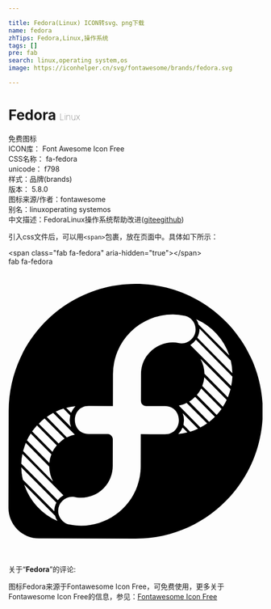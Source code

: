 ```yaml
---

title: Fedora(Linux) ICON转svg、png下载
name: fedora
zhTips: Fedora,Linux,操作系统
tags: []
pre: fab
search: linux,operating system,os
image: https://iconhelper.cn/svg/fontawesome/brands/fedora.svg

---
```


# Fedora  <small style="font-size: 60%;font-weight: 100">Linux</small>


<div class="detail-page">
<p>
<span><span class="badge-success badge">免费图标</span> </span>
<br/>
<span>
ICON库：
<span class="badge-secondary badge">Font Awesome Icon Free</span> 
</span>
<br/>
<span>
CSS名称：
<span class="badge-secondary badge">fa-fedora</span> 
</span>
<br/>
<span>
unicode：
<span class="badge-secondary badge">f798</span> 
<copy-btn content='f798' btn-title=""></copy-btn>
<copy-btn :content='String.fromCodePoint(parseInt("f798", 16))' btn-title="复制U"></copy-btn>
</span><br/><span>样式：<span class="badge-light badge">品牌(brands)</span></span>
<br/>
<span>
版本：
<span class="badge-secondary badge">5.8.0</span> 
</span>
<br/>
<span>图标来源/作者：<span class="badge-light badge">fontawesome</span></span> 
<br/>
<span>别名：<span class="badge-light badge">linux</span><span class="badge-light badge">operating system</span><span class="badge-light badge">os</span></span><br/><span class="zh-detail">中文描述：<span class="badge-primary badge">Fedora</span><span class="badge-primary badge">Linux</span><span class="badge-primary badge">操作系统</span><span class="help-link"><span>帮助改进</span>(<a href="https://gitee.com/liuwave/icon-helper/edit/master/json/fontawesome/brands/fedora.json" target="_blank" rel="noopener noreferrer">gitee</a><a href="https://github.com/liuwave/icon-helper/edit/master/json/fontawesome/brands/fedora.json" target="_blank" rel="noopener noreferrer">github</a></span>)</span><br/>
</p>
</div>
<div class="alert alert-dark">
  <i class="fab fa-fedora fa-xs"></i>
  <i class="fab fa-fedora fa-sm"></i>
  <i class="fab fa-fedora fa-lg"></i>
  <i class="fab fa-fedora fa-2x"></i>
  <i class="fab fa-fedora fa-3x"></i>
  <i class="fab fa-fedora fa-5x"></i>
  <i class="fab fa-fedora fa-7x"></i>
</div>
<div>
  <p>引入css文件后，可以用<code>&lt;span&gt;</code>包裹，放在页面中。具体如下所示：    
  </p>
  <div class="alert alert-primary" style="font-size: 14px">
    &lt;span class="fab fa-fedora" aria-hidden="true"&gt;&lt;/span&gt;
    <copy-btn content='<span class="fab fa-fedora" aria-hidden="true"></span>'></copy-btn>
  </div>
  <div class="alert alert-secondary">
    <i class="fab fa-fedora"
    style="font-size: 24px"
    aria-hidden="true"></i> fab fa-fedora
    <copy-btn content="fab fa-fedora" btn-title="复制图标名称"></copy-btn>
  </div>
</div>
<div id="svg" class="svg-wrap">
<svg xmlns="http://www.w3.org/2000/svg" viewBox="0 0 448 512"><path d="M225 32C101.3 31.7.8 131.7.4 255.4L0 425.7a53.6 53.6 0 0 0 53.6 53.9l170.2.4c123.7.3 224.3-99.7 224.6-223.4S348.7 32.3 225 32zm169.8 157.2L333 126.6c2.3-4.7 3.8-9.2 3.8-14.3v-1.6l55.2 56.1a101 101 0 0 1 2.8 22.4zM331 94.3a106.06 106.06 0 0 1 58.5 63.8l-54.3-54.6a26.48 26.48 0 0 0-4.2-9.2zM118.1 247.2a49.66 49.66 0 0 0-7.7 11.4l-8.5-8.5a85.78 85.78 0 0 1 16.2-2.9zM97 251.4l11.8 11.9-.9 8a34.74 34.74 0 0 0 2.4 12.5l-27-27.2a80.6 80.6 0 0 1 13.7-5.2zm-18.2 7.4l38.2 38.4a53.17 53.17 0 0 0-14.1 4.7L67.6 266a107 107 0 0 1 11.2-7.2zm-15.2 9.8l35.3 35.5a67.25 67.25 0 0 0-10.5 8.5L53.5 278a64.33 64.33 0 0 1 10.1-9.4zm-13.3 12.3l34.9 35a56.84 56.84 0 0 0-7.7 11.4l-35.8-35.9c2.8-3.8 5.7-7.2 8.6-10.5zm-11 14.3l36.4 36.6a48.29 48.29 0 0 0-3.6 15.2l-39.5-39.8a99.81 99.81 0 0 1 6.7-12zm-8.8 16.3l41.3 41.8a63.47 63.47 0 0 0 6.7 26.2L25.8 326c1.4-4.9 2.9-9.6 4.7-14.5zm-7.9 43l61.9 62.2a31.24 31.24 0 0 0-3.6 14.3v1.1l-55.4-55.7a88.27 88.27 0 0 1-2.9-21.9zm5.3 30.7l54.3 54.6a28.44 28.44 0 0 0 4.2 9.2 106.32 106.32 0 0 1-58.5-63.8zm-5.3-37a80.69 80.69 0 0 1 2.1-17l72.2 72.5a37.59 37.59 0 0 0-9.9 8.7zm253.3-51.8l-42.6-.1-.1 56c-.2 69.3-64.4 115.8-125.7 102.9-5.7 0-19.9-8.7-19.9-24.2a24.89 24.89 0 0 1 24.5-24.6c6.3 0 6.3 1.6 15.7 1.6a55.91 55.91 0 0 0 56.1-55.9l.1-47c0-4.5-4.5-9-8.9-9l-33.6-.1c-32.6-.1-32.5-49.4.1-49.3l42.6.1.1-56a105.18 105.18 0 0 1 105.6-105 86.35 86.35 0 0 1 20.2 2.3c11.2 1.8 19.9 11.9 19.9 24 0 15.5-14.9 27.8-30.3 23.9-27.4-5.9-65.9 14.4-66 54.9l-.1 47a8.94 8.94 0 0 0 8.9 9l33.6.1c32.5.2 32.4 49.5-.2 49.4zm23.5-.3a35.58 35.58 0 0 0 7.6-11.4l8.5 8.5a102 102 0 0 1-16.1 2.9zm21-4.2L308.6 280l.9-8.1a34.74 34.74 0 0 0-2.4-12.5l27 27.2a74.89 74.89 0 0 1-13.7 5.3zm18-7.4l-38-38.4c4.9-1.1 9.6-2.4 13.7-4.7l36.2 35.9c-3.8 2.5-7.9 5-11.9 7.2zm15.5-9.8l-35.3-35.5a61.06 61.06 0 0 0 10.5-8.5l34.9 35a124.56 124.56 0 0 1-10.1 9zm13.2-12.3l-34.9-35a63.18 63.18 0 0 0 7.7-11.4l35.8 35.9a130.28 130.28 0 0 1-8.6 10.5zm11-14.3l-36.4-36.6a48.29 48.29 0 0 0 3.6-15.2l39.5 39.8a87.72 87.72 0 0 1-6.7 12zm13.5-30.9a140.63 140.63 0 0 1-4.7 14.3L345.6 190a58.19 58.19 0 0 0-7.1-26.2zm1-5.6l-71.9-72.1a32 32 0 0 0 9.9-9.2l64.3 64.7a90.93 90.93 0 0 1-2.3 16.6z"/></svg>
</div>
<detail full-name='fa-fedora'></detail>
<div class="icon-detail__container">
<p>关于“<b>Fedora</b>”的评论:</p>
</div>
<Vssue title="关于“Fedora”的评论" />    
<div><p>图标Fedora来源于Fontawesome Icon Free，可免费使用，更多关于  Fontawesome Icon Free的信息，参见：<a target="_blank" href="https://iconhelper.cn/fontawesome.html">Fontawesome Icon Free</a>
</p></div>
